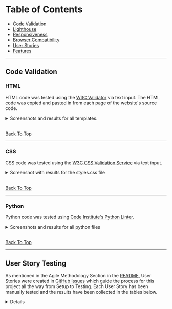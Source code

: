 # Table of Contents

* [Code Validation](#code-validation)
* [Lighthouse](#lighthouse-testing)
* [Responsiveness](#responsiveness-testing)
* [Browser Compatibility](#browser-compatibilty-testing)
* [User Stories](#user-story-testing)
* [Features](#features-testing)

_____

## Code Validation

### HTML

HTML code was tested using the [W3C Validator](https://validator.w3.org/) via text input.  The HTML code was copied and pasted in from each page of the website's source code.

<details>
<summary>Screenshots and results for all templates.</summary>
<br>

**HOME**

![No Errors or Warnings to show](documentation/home-htmlpagevalidator.png)

**Menu**

![No Errors or Warnings to show](documentation/menu-htmlpagevalidator.png)

**SIGNUP/REGISTER**

![No Errors or Warnings to show](documentation/signup-htmlvalidator.png)

**LOGIN**

![No Errors or Warnings to show](documentation/signin-htmlpagevalidator.png)

**Make a reservation**

![No Errors or Warnings to show](documentation/makeareservation-htmlpagevalidator.png)

**LOGOUT**

![No Errors or Warnings to show](documentation/logout-htmlpagevalidator.png)

**My booking history**

![No Errors or Warnings to show](documentation/bookinghistory-htmlpagevalidator.png)

**Update page**

![No Errors or Warnings to show](documentation/makeareservation-htmlpagevalidator.png)

**Delete page**

![No Errors or Warnings to show](documentation/delete_htmlvalidator.png)

</details>

<br>

[Back To Top](#table-of-contents)

_____

### CSS

CSS code was tested using the [W3C CSS Validation Service](https://jigsaw.w3.org/css-validator/) via text input. 

<details>

<summary>Screenshot with results for the styles.css file</summary>

**styles.css**

![No Error Found](documentation/w3c-css-validator.png)

</details>

<br>

[Back To Top](#table-of-contents)

_____

### Python

Python code was tested using [Code Institute's Python Linter](https://pep8ci.herokuapp.com/).

<details>

<summary>Screenshots and results for all python files</summary>

**restaurant_reservation**

* settings.py

Line too long warning for line 116, 124, 127, 130, 133 was unaltered as it is Django code and not making any alterations as advised by fellow slackmembers.

![All clear, no errors found](documentation/settings_file.png)

* urls.py

![All clear, no errors found](documentation/urls_project_file.png)

**reservations**

* admin.py

![All clear, no errors found](documentation/admin.png)

* apps.py

![All clear, no errors found](documentation/apps.png)

* forms.py

![All clear, no errors found](documentation/forms.png)

* models.py

![All clear, no errors found](documentation/models.png)

* views.py

![All clear, no errors found](documentation/views.png)

</details>

<br>

[Back To Top](#table-of-contents)

_____

## User Story Testing

As mentioned in the Agile Methodology Section in the [README](/README.md), User Stories were created in [GitHub Issues](https://github.com/Pramilashanmugam/Restaurant/issues) which guide the process for this project all the way from Setup to Testing. Each User Story has been manually tested and the results have been collected in the tables below.

<details>

        Navbar



|                   |                                      |                                                 |
| :---------------: | :----------------------------------: | :---------------------------------------------: |
|      Scenario     |               Expected               |                      Result                     |
|   click on logo   |      should navigate to homepage     |   **Pass**- as expected navigates to homepage   |
|   click on Home   |      should navigate to homepage     |   **Pass**- as expected navigates to homepage   |
|   click on Menu   |   should take navigate to Menu page  |   **Pass**- as expected navigates to Menu page  |
| click on Register |  should take navigate to signup page |  **Pass**- as expected navigates to signup page |
|   click on login  |  should take navigate to signin page |  **Pass**- as expected navigates to signin page |
|  click on logout  | should take navigate to signout page | **Pass**- as expected navigates to signout page |


        Buttons in Carousel

|                                                                    |                                                         |                                                                                        |
| :----------------------------------------------------------------: | :-----------------------------------------------------: | :------------------------------------------------------------------------------------: |
|                              Scenario                              |                         Expected                        |                                         Result                                         |
|                      click on Our Menu Button                      |               should navigate to Menu page              |                      **Pass**- as expected navigates to Menu page                      |
|   scenario 1: click on Our Book a Table, when user not logged in   | should navigate to signin page if not signed in already |        **Pass**- as expected navigates to signin page when not already logged in       |
| scenario 2: click on Our Book a Table, when user already logged in |        should navigate to make a reservation page       | **Pass**- as expected navigates to make a reservation page when user already logged in |

        Social Medias icon in Footer

|                         |                                                   |                                                                           |
| :---------------------: | :-----------------------------------------------: | :-----------------------------------------------------------------------: |
|         Scenario        |                      Expected                     |                                   Result                                  |
| click on instagram icon | should navigate to instagram in a seperate window | **Pass**- as expected navigates to instagram website on a separate window |
|  click on tweeter icon  |  should navigate to Tweeter in a seperate window  |  **Pass**- as expected navigates to Tweeter website on a separate window  |
|  click on youtube icon  |  should navigate to Youtube in a seperate window  |  **Pass**- as expected navigates to Youtube website on a separate window  |


        Contacts links on Footer

|                             |                                                             |                                                                        |
| :-------------------------: | :---------------------------------------------------------: | :--------------------------------------------------------------------: |
|           Scenario          |                           Expected                          |                                 Result                                 |
|  click on location/map icon |         should navigate to map on a seperate window         |   **Pass**- as expected navigates to google map on a separate window   |
| click on phone number/ icon | should navigate to your phone contacts on a seperate window | **Pass**- as expected navigates to phone contacts on a separate window |
|     click on email icon     |   should navigate to your email link on a seperate window   |   **Pass**- as expected navigates to email link on a separate window   |

        Buttons on Menu page

|                                                                          |                                                                                                                                                                                                                          |                                                                                                                                                                                                                                                                                                                 |
| :----------------------------------------------------------------------: | :----------------------------------------------------------------------------------------------------------------------------------------------------------------------------------------------------------------------: | :-------------------------------------------------------------------------------------------------------------------------------------------------------------------------------------------------------------------------------------------------------------------------------------------------------------: |
|                                 Scenario                                 |                                                                                                         Expected                                                                                                         |                                                                                                                                                      Result                                                                                                                                                     |
|     scenario 1: click on Book a Table button, when user not logged in    |                                                                                  should navigate to signin page if not signed in already                                                                                 |                                                                                                                    **Pass**- as expected navigates to signin page when not already logged in                                                                                                                    |
|   scenario 2: click on Book a Table button, when user already logged in  |                                                                                        should navigate to make a reservation page                                                                                        |                                                                                                              **Pass**- as expected navigates to make a reservation page when user already logged in                                                                                                             |
|   scenario 1: click on View my booking button, when user not logged in   |                                                            should navigate to signin page if not signed in already and should not display the booking history.                                                           |                                                                                       **Pass**- as expected navigates to signin page when not already logged in and did not display the booking history when not logged in                                                                                      |
| scenario 2: click on View my booking button, when user already logged in | 1. should navigate to (my booking reservation) reservation list. 2.should display all the bookings related to the corresponding user. 3.when reservation is zero, should display a message stating no reservation found. | **1. Pass**- as expected navigates to (my booking reservation) reservation list when the user already logged in. **2. Pass -** as expected displays the booking history related to the corresponding user. **3. Pass -** as expected displays a message stating no reservation found, when reservation is zero. |

        Buttons on My Booking History

|                                         |                                                                                                                                                                                                                                                                                                                                               |                                                                                                                                                                                                                                                                                                                                                                                                                                                                 |
| :-------------------------------------: | :-------------------------------------------------------------------------------------------------------------------------------------------------------------------------------------------------------------------------------------------------------------------------------------------------------------------------------------------: | :-------------------------------------------------------------------------------------------------------------------------------------------------------------------------------------------------------------------------------------------------------------------------------------------------------------------------------------------------------------------------------------------------------------------------------------------------------------: |
|                 Scenario                |                                                                                                                                                                    Expected                                                                                                                                                                   |                                                                                                                                                                                                                              Result                                                                                                                                                                                                                             |
|        click on **update** button       |           1. onclick should navigate to the corresponding booking in make a reservation page. 2. I should be able to change each and every content in the list or any particular content in the list. 3. after updating the changes when i click on confirm booking, the updated details have to reflect in my booking history page.          |                                                      **1. Pass**- as expected navigates to the corresponding booking detail in the make the reservation page. **2. Pass** - as expected i am able to update all the existing content in the list or any particular content on the list. **3. Pass** - as expected on clicking on confirm booking, the updated details reflects on my booking history page.                                                      |
|        click on **Cancel** button       | 1. should navigate to the confirm cancellation page. 2. should display a message to reconfirm the decision of cancellation. 3. on clicking on confirm, the booking should be removed from customer booking history. 4. on clicking on cancel, the booking is retained and no cancellation is processed and navigates back to booking history. | **1. Pass**- as expected navigates to the confirm cancellation page. **2. Pass** - as expected displays a message asking the user to reconfirm the cancellation. **3. Pass** - as expected on clicking on the confirm button, the booking is removed from the users booking history page. **4. Pass** - as expected on clicking on the cancel button, the booking is retained and no cancellation is processed and same reflects on users booking history page. |
|  click on **make a reservation** button |                                                                                                                                                   should navigate to make a reservation page                                                                                                                                                  |                                                                                                                                                                                                   **Pass** - as expected navigates to make a reservation page.                                                                                                                                                                                                  |
| click on **Go back to homepage** button |                                                                                                                                                        should navigate to the home page                                                                                                                                                       |                                                                                                                                                                                                        **Pass** - as expected navigates to the home page.                                                                                                                                                                                                       |


        Make a reservation form

|                |                                                                                                                                                                                                                                                       |                                                                                                                                                                                                                                                                                                                                                                                                                                                                                                                                 |
| :------------: | :---------------------------------------------------------------------------------------------------------------------------------------------------------------------------------------------------------------------------------------------------: | :-----------------------------------------------------------------------------------------------------------------------------------------------------------------------------------------------------------------------------------------------------------------------------------------------------------------------------------------------------------------------------------------------------------------------------------------------------------------------------------------------------------------------------: |
|    Scenario    |                                                                                                                        Expected                                                                                                                       |                                                                                                                                                                                                                                                              Result                                                                                                                                                                                                                                                             |
|   Table Field  |                                                                                               1. users can choose a table from the given list of tables.                                                                                              |                                                                                                                                                                                                                            **Pass** - as expected the list of tables is shown for the user to choose.                                                                                                                                                                                                                           |
|                |                             2. Table is a required field, hence the field cannot be left blank, if left blank the reservation will not be accepted and a message prompting customers to choose the table to be displayed.                             |                                                                                                                                                                          **Pass** - as expected if the user did not choose a table from the list, the reservation is not accepted and a message prompting the customer to choose a table is displayed.                                                                                                                                                                          |
|   Name Field   |                                                                   1. Should accept only the alphabets. 2. It should be a required field, that an empty field should not be accepted                                                                   |                                                                                                                        **1.Pass** - as expected this field accepts only the alphabet. when numbers or special characters entered it prompts customers to enter only the alphabet. **2.Pass** - as expected if the field is empty the form is not accepted and prompts the customer to enter his/her name.                                                                                                                       |
|   Date Field   |                        1. Should accept only from current date and no past dates 2. Should not accept a date beyond 6 months from the current date 3. It should be a required field, that an empty field should not be accepted                       |                                                                       **1. Pass** - as expected accepts from current date and past dates deactivated. **2.Pass** - as expected accepts date until 6 months from the current date, if the date is more than 6 months an message displayed to user to choose a date less than 6 months. **3.Pass** - as expected if the field is empty the form is not accepted and prompts the customer to enter the date.                                                                       |
|   Time Field   |                                                         1. Should accept time from the given set of time slots. 2. It should be a required field, that an empty field should not be accepted.                                                         |                                                                                                                                                               **1.Pass** - as expected, time can be chosen only from the given list of time. **2.Pass** - as expected, if the field is empty the form is not accepted and prompts the customer to enter the time.                                                                                                                                                               |
|   Seats Field  |                    1. Should accept only numbers >=0, not negative numbers to be accepted 2. The number of guests cannot exceed the table's capacity. 3. It should be a required field, that an empty field should not be accepted                    | **1. Pass** - as expected 0, negative (-1) numbers are not accepted. A message prompts the customer to enter a valid number **2. Pass** - as expected if the number of guests is above the table capacity the field is not accepted. for ex if table capacity is 3, when i enter 4 a message asking customers to choose a different table appears as the number of guests is over the capacity of table. **3. Pass** - as expected, if the field is empty the form is not accepted and prompts the customer to enter the field. |
|   Phone Field  |                                          1. Should accept only numbers and should not accept alphabets and special characters. 2. It should be a required field, that an empty field should not be accepted.                                          |                                                                                                                   **1.Pass** - as expected, only numbers are accepted. If alphabets or special characters entered, prompts customers with a message asking to enter only numbers. **2.Pass** - as expected, if the field is empty the form is not accepted and prompts the customer to enter the phone field.                                                                                                                   |
|   Notes Field  |                                                   1. Text field which should accept only a maximum of 1000 characters. 2. It should be a required field, that an empty field should not be accepted.                                                  |                                                                                                            **1.Pass** - as expected, the text field accepts only characters below 1000, when characters are above 1000 a message pops up saying it cannot have more than 1000 characters. **2.Pass** - as expected, if the field is empty the form is not accepted and prompts the customer to enter the text field.                                                                                                            |
| Confirm button | 1. only after receiving input for all fields with valid data the form should get updated in the database on clicking Confirm booking button 2. Booking should get updated in database and navigates to my booking history page on successful booking. |                                                                                                                                    **1.Pass** - as expected, only after receiving the valid inputs for all fields the form is updated in the database. **2.Pass** - as expected, after successful booking the page navigates to my booking history page and displays the successful booking.                                                                                                                                    |


        Register/signup form

|                      |                                                                                                                                                                                                   |                                                                                                                                                                                                                                                                                                                                                                                                                                                                                                                                 |
| :------------------: | :-----------------------------------------------------------------------------------------------------------------------------------------------------------------------------------------------: | :-----------------------------------------------------------------------------------------------------------------------------------------------------------------------------------------------------------------------------------------------------------------------------------------------------------------------------------------------------------------------------------------------------------------------------------------------------------------------------------------------------------------------------: |
|       Scenario       |                                                                                              Expected                                                                                             |                                                                                                                                                                                                                                                              Result                                                                                                                                                                                                                                                             |
|    username empty    |                                                                    If the username is blank prompts the user to fill the field                                                                    |                                                                                                                                                                                                             **Pass** - as expected, if the username field is blank, message prompts user to fill the username field                                                                                                                                                                                                             |
| email field optional |                                                                           form should get accepted without email address                                                                          |                                                                                                                                                                                                                   **Pass** - as expected, the form gets accepted without email address as it is optional field                                                                                                                                                                                                                  |
|    Password field    | 1. Password should be minimum 8 character 2. Commonly used password should not be accepted 3. Passwords cannot be fully numeric 4. Passwords should not be same as the other personal information | **1.Pass** - as expected, characters less than 8 are not expected and prompt the user to enter a minimum 8 characters. **2.Pass** - as expected, password like testing123 is not accepted and advises the user to choose a different password. **3.Pass** - as expected, if the password entered is fully numeric like 12345678, a message saying the password is fully numeric is displayed. **4.Pass** - as expected, when password entered was similar to the user id, message asking to enter a different password appears. |
|     Signup button    |                                       Signup button should accept the valid datas and get logged in as user and should be able to access the table bookings                                       |                                                                                                                                                                                                       **Pass** - as expected, after valid data received signed in as the useruser and is able to access the table bookings                                                                                                                                                                                                      |


        Signin

|                |                                                                                                                                                                                           |                                                                                                                                                                                                                                               |
| :------------: | :---------------------------------------------------------------------------------------------------------------------------------------------------------------------------------------: | :-------------------------------------------------------------------------------------------------------------------------------------------------------------------------------------------------------------------------------------------: |
|    Scenario    |                                                                                          Expected                                                                                         |                                                                                                                     Result                                                                                                                    |
| username empty |                                                                If the username is blank prompts the user to fill the field                                                                |                                                                    **Pass** - as expected, if the username field is blank, message prompts user to fill the username field                                                                    |
| Password field | 1. only a valid password corresponding to the username should get accepted. 2. if the user name or password was entered incorrectly, a message should prompt the user to check his entry. | **1. Pass** - as expected, only a valid password corresponding to the user was accepted. **2. Pass** - as expected, a message "The username and/or password you specified are not correct." displayed to user stating his entry is incorrect. |


        Signout


|                              |                                                                                                                                                                                     |                                                                                                                                                                                                                                                                                    |
| :--------------------------: | :---------------------------------------------------------------------------------------------------------------------------------------------------------------------------------: | :--------------------------------------------------------------------------------------------------------------------------------------------------------------------------------------------------------------------------------------------------------------------------------: |
|           Scenario           |                                                                                       Expected                                                                                      |                                                                                                                                       Result                                                                                                                                       |
| on clicking logout on navbar | 1. Should prompt the user to confirm the logout. 2. on confirm by clicking signout. User should get signedout. 3. user cannot access booking history or table booking after signout | **1. Pass** - as expected, user is prompted to confirm his logout. **2. Pass** - as expected, when the signout button clicked the user gets signed out from his account. **3. Pass** - as expected, user was unable to access the booking history and table booking after signout. |


        Django administration login

|                                  |                                                                                                                                                                                                                                            |                                                                                                                                                                                                                                                                                                                                            |
| :------------------------------: | :----------------------------------------------------------------------------------------------------------------------------------------------------------------------------------------------------------------------------------------: | :----------------------------------------------------------------------------------------------------------------------------------------------------------------------------------------------------------------------------------------------------------------------------------------------------------------------------------------: |
|             Scenario             |                                                                                                                  Expected                                                                                                                  |                                                                                                                                                                   Result                                                                                                                                                                   |
| Should accept only the superuser | 1. Should accept only the super user user id and password. 2. If a non superuser try to access a message "Please enter the correct username and password for a staff account. Note that both fields may be case-sensitive." should display | **1. Pass** - as expected, only the superuser user id and password is accepted. **2. Pass** - as expected, when a non superuser with user id - test, password - restaurant try to log in the admin a message "Please enter the correct username and password for a staff account. Note that both fields may be case-sensitive." displayed. |
|         Reservation model        |                                                                                          superuser can view all the reservations by different user                                                                                         |                                                                                                                                **Pass** - as expected, superuser can view all the reservations for his hotel                                                                                                                               |
|                                  |                                                                                       superuser can edit/update the existing reservations of any user                                                                                      |                                                                                                                      **Pass** - as expected, superuser can edit/update any existing reservations of a different user.                                                                                                                      |
|                                  |                                                                                          superuser can delete an existing reservation of any user                                                                                          |                                                                                                                     **Pass** - as expected, with superuser was able to delete existing reservation of a different user.                                                                                                                    |
|                                  |                                                                                                     superuser can add a new reservation                                                                                                    |                                                                                                                                       **Pass** - as expected, superuser is able to add a new booking                                                                                                                                       |
|            Table model           |                                                                                                   superuser can add a table with capacity                                                                                                  |                                                                                                                                **Pass** - as expected, superuser is able to add a new table and its capacity                                                                                                                               |
|                                  |                                                                                                   superuser can delete the existing table                                                                                                  |                                                                                                                               **Pass** - as expected, superuser is able to delete existing table in the list.                                                                                                                              |


[Back To Top](#table-of-contents)

[Back to README.md](README.md)
